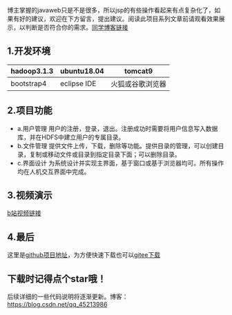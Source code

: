 博主掌握的javaweb只是不是很多，所以jsp的有些操作看起来有点复杂化了，如果有好的建议，欢迎在下方留言，提出建议。阅读此项目系列文章前请观看效果展示，以判断是否符合你的需求。[同学博客链接](https://hexo.bob0118.club/)

## 1.开发环境
|hadoop3.1.3|ubuntu18.04  | tomcat9 |
|--|--|--|
|bootstrap4  | eclipse IDE | 火狐或谷歌浏览器 |
## 2.项目功能

 - a.用户管理
用户的注册，登录，退出。注册成功时需要将用户信息写入数据库，并在HDFS中建立用户的专属目录。
 - b.文件管理
提供文件上传，下载，删除等功能。提供目录的管理，可以创建目录，复制或移动文件或目录到指定目录下面；可以删除目录。
 - c.界面设计
为系统设计并实现主界面，基于窗口或基于浏览器均可。所有操作均在人机交互界面中完成。
## 3.视频演示
[b站视频链接](https://www.bilibili.com/video/BV1Ri4y1s7Xz/)


## 4.最后
这里是[github项目地址](https://github.com/wangyang-o/PanCloud)，为方便快速下载也可以[gitee下载](https://gitee.com/ojbk66/PanCloud)

## 下载时记得点个star哦！

后续详细的一些代码说明将逐渐更新。博客：https://blog.csdn.net/qq_45213986
